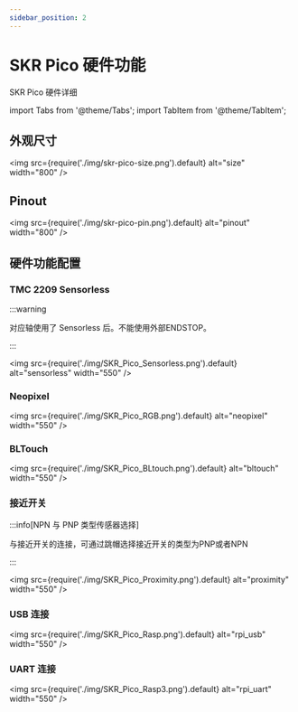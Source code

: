 ```yaml
---
sidebar_position: 2
---
```


# SKR Pico 硬件功能

SKR Pico 硬件详细

<!-- import lib start -->

import Tabs from '@theme/Tabs';
import TabItem from '@theme/TabItem';

<!-- import lib end -->

## 外观尺寸

<img
    src={require('./img/skr-pico-size.png').default}
    alt="size" width="800"
/>

## Pinout

<img
    src={require('./img/skr-pico-pin.png').default}
    alt="pinout" width="800"
/>

## 硬件功能配置

### TMC 2209 Sensorless

:::warning 

对应轴使用了 Sensorless 后。不能使用外部ENDSTOP。

:::

<img
    src={require('./img/SKR_Pico_Sensorless.png').default}
    alt="sensorless" width="550"
/>

### Neopixel

<img
    src={require('./img/SKR_Pico_RGB.png').default}
    alt="neopixel" width="550"
/>

### BLTouch 

<img
    src={require('./img/SKR_Pico_BLtouch.png').default}
    alt="bltouch" width="550"
/>

### 接近开关

:::info[NPN 与 PNP 类型传感器选择] 

与接近开关的连接，可通过跳帽选择接近开关的类型为PNP或者NPN

:::

<img
    src={require('./img/SKR_Pico_Proximity.png').default}
    alt="proximity" width="550"
/>

### USB 连接

<img
    src={require('./img/SKR_Pico_Rasp.png').default}
    alt="rpi_usb" width="550"
/>

### UART 连接

<img
    src={require('./img/SKR_Pico_Rasp3.png').default}
    alt="rpi_uart" width="550"
/>